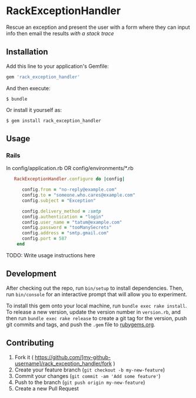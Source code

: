 # RackExceptionHandler

Rescue an exception and present the user with a form where they can
input info then email the results *with a stack trace*

## Installation

Add this line to your application's Gemfile:

```ruby
gem 'rack_exception_handler'
```

And then execute:

    $ bundle

Or install it yourself as:

    $ gem install rack_exception_handler

## Usage

### Rails

In config/application.rb OR config/environments/*.rb

```ruby
   RackExceptionHandler.configure do |config|

      config.from = "no-reply@example.com"
      config.to = "someone.who.cares@example.com"
      config.subject = "Exception"

      config.delivery_method = :smtp
      config.authentication = "login"
      config.user_name = "tatum@example.com"
      config.password = "tooManySecrets"
      config.address = "smtp.gmail.com"
      config.port = 587
    end
```


TODO: Write usage instructions here

## Development

After checking out the repo, run `bin/setup` to install dependencies. Then, run `bin/console` for an interactive prompt that will allow you to experiment.

To install this gem onto your local machine, run `bundle exec rake install`. To release a new version, update the version number in `version.rb`, and then run `bundle exec rake release` to create a git tag for the version, push git commits and tags, and push the `.gem` file to [rubygems.org](https://rubygems.org).

## Contributing

1. Fork it ( https://github.com/[my-github-username]/rack_exception_handler/fork )
2. Create your feature branch (`git checkout -b my-new-feature`)
3. Commit your changes (`git commit -am 'Add some feature'`)
4. Push to the branch (`git push origin my-new-feature`)
5. Create a new Pull Request
